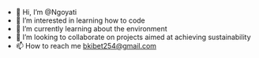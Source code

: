 - 👋 Hi, I’m @Ngoyati
- 👀 I’m interested in learning how to code
- 🌱 I’m currently learning about the environment 
- 💞️ I’m looking to collaborate on projects aimed at achieving sustainability 
- 📫 How to reach me bkibet254@gmail.com 

<!---
Ngoyati/Ngoyati is a ✨ special ✨ repository because its `README.md` (this file) appears on your GitHub profile.
You can click the Preview link to take a look at your changes.
--->
